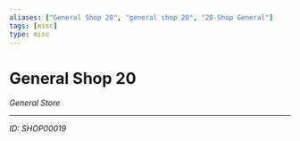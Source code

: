 ```yaml
---
aliases: ["General Shop 20", "general shop 20", "20 Shop General"]
tags: [misc]
type: misc
---
```


# General Shop 20

*General Store*

---
*ID: SHOP00019*